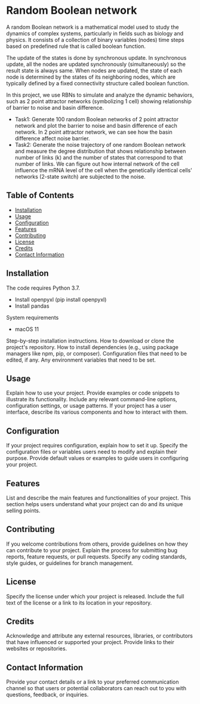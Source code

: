 # Random Boolean network
A random Boolean network is a mathematical model used to study the dynamics of complex systems, particularly in fields such as biology and physics. It consists of a collection of binary variables (nodes) time steps based on predefined rule that is called boolean function.

The update of the states is done by synchronous update. In synchronous update, all the nodes are updated synchronously (simultaneously) so the result state is always same. When nodes are updated, the state of each node is determined by the states of its neighboring nodes, which are typically defined by a fixed connectivity structure called boolean function.

In this project, we use RBNs to simulate and analyze the dynamic behaviors, such as 2 point attractor networks (symbolizing 1 cell) showing relationship of barrier to noise and basin difference.

- Task1: Generate 100 random Boolean networks of 2 point attractor network and plot the barrier to noise and basin difference of each network. In 2 point attractor network, we can see how the basin difference affect noise barrier.
- Task2: Generate the noise trajectory of one random Boolean network and measure the degree distribution that shows relationship between number of links (k) and the number of states that correspond to that number of links. We can figure out how internal network of the cell influence the mRNA level of the cell when the genetically identical cells' networks (2-state switch) are subjected to the noise. 
## Table of Contents

- [Installation](#installation)
- [Usage](#usage)
- [Configuration](#configuration)
- [Features](#features)
- [Contributing](#contributing)
- [License](#license)
- [Credits](#credits)
- [Contact Information](#contact-information)

## Installation

The code requires Python 3.7.
- Install openpyxl (pip install openpyxl)
- Install pandas

System requirements
- macOS 11

Step-by-step installation instructions.
How to download or clone the project's repository.
How to install dependencies (e.g., using package managers like npm, pip, or composer).
Configuration files that need to be edited, if any.
Any environment variables that need to be set.

## Usage

Explain how to use your project. Provide examples or code snippets to illustrate its functionality. Include any relevant command-line options, configuration settings, or usage patterns. If your project has a user interface, describe its various components and how to interact with them.

## Configuration

If your project requires configuration, explain how to set it up. Specify the configuration files or variables users need to modify and explain their purpose. Provide default values or examples to guide users in configuring your project.

## Features

List and describe the main features and functionalities of your project. This section helps users understand what your project can do and its unique selling points.

## Contributing

If you welcome contributions from others, provide guidelines on how they can contribute to your project. Explain the process for submitting bug reports, feature requests, or pull requests. Specify any coding standards, style guides, or guidelines for branch management.

## License

Specify the license under which your project is released. Include the full text of the license or a link to its location in your repository.

## Credits

Acknowledge and attribute any external resources, libraries, or contributors that have influenced or supported your project. Provide links to their websites or repositories.

## Contact Information

Provide your contact details or a link to your preferred communication channel so that users or potential collaborators can reach out to you with questions, feedback, or inquiries.